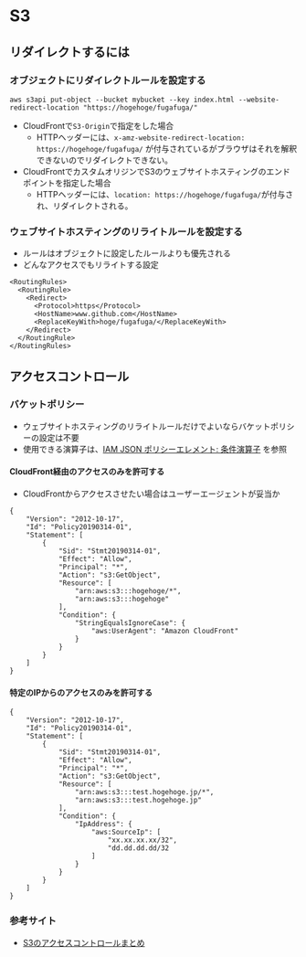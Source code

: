 # S3 
## リダイレクトするには
### オブジェクトにリダイレクトルールを設定する
```
aws s3api put-object --bucket mybucket --key index.html --website-redirect-location "https://hogehoge/fugafuga/"
```
  - CloudFrontで`S3-Origin`で指定をした場合
    - HTTPヘッダーには、`x-amz-website-redirect-location: https://hogehoge/fugafuga/` が付与されているがブラウザはそれを解釈できないのでリダイレクトできない。
  - CloudFrontでカスタムオリジンでS3のウェブサイトホスティングのエンドポイントを指定した場合
    - HTTPヘッダーには、`location: https://hogehoge/fugafuga/`が付与され、リダイレクトされる。

### ウェブサイトホスティングのリライトルールを設定する
- ルールはオブジェクトに設定したルールよりも優先される
- どんなアクセスでもリライトする設定
```
<RoutingRules>
  <RoutingRule>
    <Redirect>
      <Protocol>https</Protocol>
      <HostName>www.github.com</HostName>
      <ReplaceKeyWith>hoge/fugafuga/</ReplaceKeyWith>
    </Redirect>
  </RoutingRule>
</RoutingRules>

```


## アクセスコントロール
### バケットポリシー
- ウェブサイトホスティングのリライトルールだけでよいならバケットポリシーの設定は不要
- 使用できる演算子は、[IAM JSON ポリシーエレメント: 条件演算子](https://docs.aws.amazon.com/ja_jp/IAM/latest/UserGuide/reference_policies_elements_condition_operators.html) を参照
#### CloudFront経由のアクセスのみを許可する
- CloudFrontからアクセスさせたい場合はユーザーエージェントが妥当か
```
{
    "Version": "2012-10-17",
    "Id": "Policy20190314-01",
    "Statement": [
        {
            "Sid": "Stmt20190314-01",
            "Effect": "Allow",
            "Principal": "*",
            "Action": "s3:GetObject",
            "Resource": [
                "arn:aws:s3:::hogehoge/*",
                "arn:aws:s3:::hogehoge"
            ],
            "Condition": {
                "StringEqualsIgnoreCase": {
                    "aws:UserAgent": "Amazon CloudFront"
                }
            }
        }
    ]
}

```
#### 特定のIPからのアクセスのみを許可する
````
{
    "Version": "2012-10-17",
    "Id": "Policy20190314-01",
    "Statement": [
        {
            "Sid": "Stmt20190314-01",
            "Effect": "Allow",
            "Principal": "*",
            "Action": "s3:GetObject",
            "Resource": [
                "arn:aws:s3:::test.hogehoge.jp/*",
                "arn:aws:s3:::test.hogehoge.jp"
            ],
            "Condition": {
                "IpAddress": {
                    "aws:SourceIp": [
                        "xx.xx.xx.xx/32",
                        "dd.dd.dd.dd/32
                    ]
                }
            }
        }
    ]
}

````

### 参考サイト
- [S3のアクセスコントロールまとめ](https://qiita.com/ryo0301/items/791c0a666feeea0a704c)
